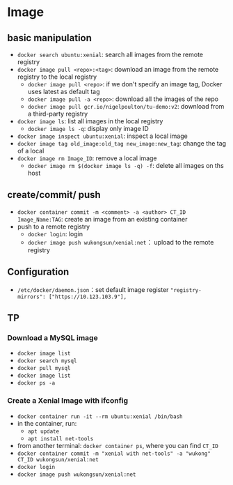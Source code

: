 # Image
## basic manipulation
- `docker search ubuntu:xenial`: search all images from the remote registry
- `docker image pull <repo>:<tag>`: download an image from the remote registry to the local registry
  - `docker image pull <repo>`: if we don't specify an image tag, Docker uses latest as default tag
  - `docker image pull -a <repo>`: download all the images of the repo  
  - `docker image pull gcr.io/nigelpoulton/tu-demo:v2`: download from a third-party registry
- `docker image ls`: list all images in the local registry
  - `docker image ls -q`: display only image ID 
- `docker image inspect ubuntu:xenial`: inspect a local image
- `docker image tag old_image:old_tag new_image:new_tag`: change the tag of a local
- `docker image rm Image_ID`: remove a local image
  - `docker image rm $(docker image ls -q) -f`: delete all images on ths host

## create/commit/ push
- `docker container commit -m <comment> -a <author> CT_ID Image_Name:TAG`: create an image from an existing container
- push to a remote registry
  - `docker login`: login
  - `docker image push wukongsun/xenial:net`： upload to the remote registry 

## Configuration
- `/etc/docker/daemon.json`：set default image register `"registry-mirrors": ["https://10.123.103.9"],`

## TP
### Download a MySQL image
- `docker image list`
- `docker search mysql`
- `docker pull mysql`
- `docker image list`
- `docker ps -a`

### Create a Xenial Image with ifconfig
- `docker container run -it --rm ubuntu:xenial /bin/bash`
- in the container, run:
  - `apt update`
  - `apt install net-tools`
- from another terminal: `docker container ps`, where you can find `CT_ID`
- `docker container commit -m "xenial with net-tools" -a "wukong" CT_ID wukongsun/xenial:net`
- `docker login`
- `docker image push wukongsun/xenial:net`
